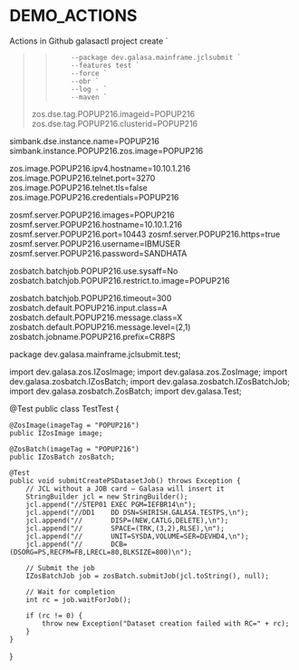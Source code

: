 # DEMO_ACTIONS
Actions in Github
galasactl project create `
>>         --package dev.galasa.mainframe.jclsubmit `
>>         --features test `
>>         --force `
>>         --obr `
>>         --log - `
>>         --maven `
>
>zos.dse.tag.POPUP216.imageid=POPUP216
zos.dse.tag.POPUP216.clusterid=POPUP216

simbank.dse.instance.name=POPUP216
simbank.instance.POPUP216.zos.image=POPUP216

zos.image.POPUP216.ipv4.hostname=10.10.1.216
zos.image.POPUP216.telnet.port=3270
zos.image.POPUP216.telnet.tls=false
zos.image.POPUP216.credentials=POPUP216


zosmf.server.POPUP216.images=POPUP216
zosmf.server.POPUP216.hostname=10.10.1.216
zosmf.server.POPUP216.port=10443
zosmf.server.POPUP216.https=true
zosmf.server.POPUP216.username=IBMUSER
zosmf.server.POPUP216.password=SANDHATA

zosbatch.batchjob.POPUP216.use.sysaff=No
zosbatch.batchjob.POPUP216.restrict.to.image=POPUP216

zosbatch.batchjob.POPUP216.timeout=300
zosbatch.default.POPUP216.input.class=A
zosbatch.default.POPUP216.message.class=X
zosbatch.default.POPUP216.message.level=(2,1)
zosbatch.jobname.POPUP216.prefix=CR8PS

package dev.galasa.mainframe.jclsubmit.test;

import dev.galasa.zos.IZosImage;
import dev.galasa.zos.ZosImage;
import dev.galasa.zosbatch.IZosBatch;
import dev.galasa.zosbatch.IZosBatchJob;
import dev.galasa.zosbatch.ZosBatch;
import dev.galasa.Test;

@Test
public class TestTest {

    @ZosImage(imageTag = "POPUP216")
    public IZosImage image;

    @ZosBatch(imageTag = "POPUP216")
    public IZosBatch zosBatch;

    @Test
    public void submitCreatePSDatasetJob() throws Exception {
        // JCL without a JOB card — Galasa will insert it
        StringBuilder jcl = new StringBuilder();
        jcl.append("//STEP01 EXEC PGM=IEFBR14\n");
        jcl.append("//DD1    DD DSN=SHIRISH.GALASA.TESTPS,\n");
        jcl.append("//       DISP=(NEW,CATLG,DELETE),\n");
        jcl.append("//       SPACE=(TRK,(3,2),RLSE),\n");
        jcl.append("//       UNIT=SYSDA,VOLUME=SER=DEVHD4,\n");
        jcl.append("//       DCB=(DSORG=PS,RECFM=FB,LRECL=80,BLKSIZE=800)\n");

        // Submit the job
        IZosBatchJob job = zosBatch.submitJob(jcl.toString(), null);

        // Wait for completion
        int rc = job.waitForJob();

        if (rc != 0) {
            throw new Exception("Dataset creation failed with RC=" + rc);
        }
    }
}

